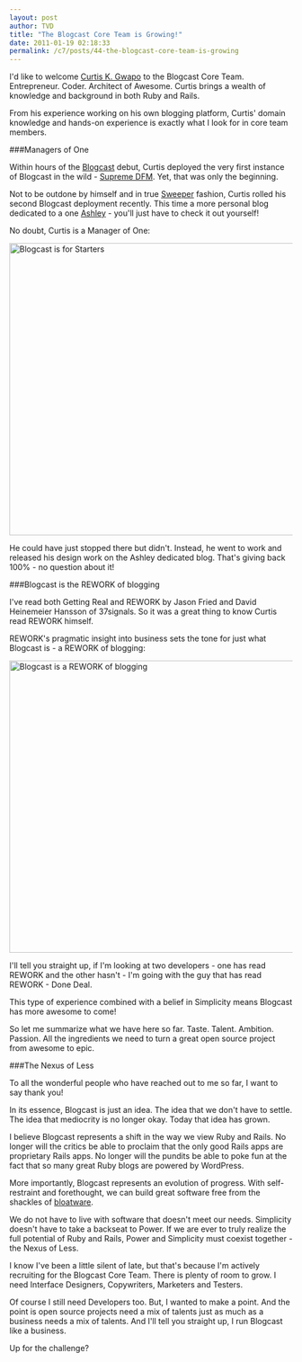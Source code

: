 ```yaml
---
layout: post
author: TVD
title: "The Blogcast Core Team is Growing!"
date: 2011-01-19 02:18:33
permalink: /c7/posts/44-the-blogcast-core-team-is-growing
---
```


I'd like to welcome [Curtis K. Gwapo][1] to the Blogcast Core Team. Entrepreneur. Coder. Architect of Awesome. Curtis brings a wealth of knowledge and background in both Ruby and Rails. 

From his experience working on his own blogging platform, Curtis' domain knowledge and hands-on experience is exactly what I look for in core team members.

###Managers of One

Within hours of the [Blogcast][2] debut, Curtis deployed the very first instance of Blogcast in the wild - [Supreme DFM][3]. Yet, that was only the beginning.

Not to be outdone by himself and in true [Sweeper][4] fashion, Curtis rolled his second Blogcast deployment recently. This time a more personal blog dedicated to a one [Ashley][5] - you'll just have to check it out yourself!

No doubt, Curtis is a Manager of One:

<img src="http://techoctave.com/c7/static/blogcast-is-for-starters.png" alt="Blogcast is for Starters" title="Blogcast is for Starters" width="520"/>

He could have just stopped there but didn't. Instead, he went to work and released his design work on the Ashley dedicated blog. That's giving back 100% - no question about it!

###Blogcast is the REWORK of blogging

I've read both Getting Real and REWORK by Jason Fried and David Heinemeier Hansson of 37signals. So it was a great thing to know Curtis read REWORK himself. 

REWORK's pragmatic insight into business sets the tone for just what Blogcast is - a REWORK of blogging:

<img src="http://techoctave.com/c7/static/blogcast-is-a-rework-of-blogging.jpg" alt="Blogcast is a REWORK of blogging" title="Blogcast is a REWORK of blogging" width="520"/>


I'll tell you straight up, if I'm looking at two developers - one has read REWORK and the other hasn't - I'm going with the guy that has read REWORK - Done Deal. 

This type of experience combined with a belief in Simplicity means Blogcast has more awesome to come!

So let me summarize what we have here so far. Taste. Talent. Ambition. Passion. All the ingredients we need to turn a great open source project from awesome to epic.

###The Nexus of Less

To all the wonderful people who have reached out to me so far, I want to say thank you!

In its essence, Blogcast is just an idea. The idea that we don't have to settle. The idea that mediocrity is no longer okay. Today that idea has grown.

I believe Blogcast represents a shift in the way we view Ruby and Rails. No longer will the critics be able to proclaim that the only good Rails apps are proprietary Rails apps. No longer will the pundits be able to poke fun at the fact that so many great Ruby blogs are powered by WordPress.

More importantly, Blogcast represents an evolution of progress. With self-restraint and forethought, we can build great software free from the shackles of [bloatware][6]. 

We do not have to live with software that doesn't meet our needs. Simplicity doesn't have to take a backseat to Power. If we are ever to truly realize the full potential of Ruby and Rails, Power and Simplicity must coexist together - the Nexus of Less.

I know I've been a little silent of late, but that's because I'm actively recruiting for the Blogcast Core Team. There is plenty of room to grow. I need Interface Designers, Copywriters, Marketers and Testers.

Of course I still need Developers too. But, I wanted to make a point. And the point is open source projects need a mix of talents just as much as a business needs a mix of talents. And I'll tell you straight up, I run Blogcast like a business.

Up for the challenge?


  [1]: http://twitter.com/kgwapo
  [2]: http://techoctave.com/blogcast
  [3]: http://supreme.dfm.asia/
  [4]: http://techoctave.com/c7/posts/35-designer-developer-sweeper
  [5]: http://ashley.loves.curtisgwapo.com/
  [6]: http://techoctave.com/c7/posts/39-less-software-lessons-from-the-front-line-of-the-war-on-bloatware
  [7]: http://twitter.com/tiandavis
  [8]: http://techoctave.com/c7
  [9]: https://github.com/tiandavis




